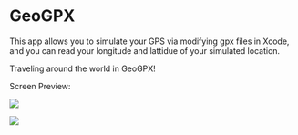 # GeoGPX
This app allows you to simulate your GPS via modifying gpx files in Xcode, and you can read your longitude and lattidue of your simulated location.

Traveling around the world in GeoGPX!


Screen Preview:

![](https://s3-us-west-2.amazonaws.com/yuanjiexie/spring2016/iOS/GeoGPX/geogpx.gif)

![](https://s3-us-west-2.amazonaws.com/yuanjiexie/iOS/geogpx-2.gif)
